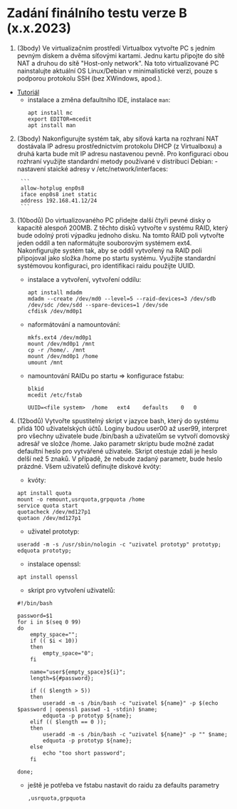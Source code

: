 # Zadání finálního testu verze B (x.x.2023)

1. (3body) Ve virtualizačním prostředí Virtualbox vytvořte PC s jedním pevným diskem a dvěma síťovými kartami. Jednu kartu připojte do sítě NAT a druhou do sítě "Host-only network". Na toto virtualizované PC nainstalujte aktuální OS Linux/Debian v minimalistické verzi, pouze s podporou protokolu SSH (bez XWindows, apod.).
- [Tutoriál](http://seidl.cs.vsb.cz/wiki2/index.php/SOS)
    - instalace a změna defaultního IDE, instalace ```man```:
        ```console
        apt install mc
        export EDITOR=mcedit
        apt install man
        ```
2. (3body) Nakonfigurujte systém tak, aby síťová karta na rozhraní NAT dostávala IP adresu prostřednictvím protokolu DHCP (z Virtualboxu) a druhá karta bude mít IP adresu nastavenou pevně. Pro konfiguraci obou rozhraní využijte standardní metody používané v distribuci Debian:
        - nastavení staické adresy v /etc/network/interfaces:        
     
        ```
        allow-hotplug enp0s8
        iface enp0s8 inet static
        address 192.168.41.12/24
        ```
3. (10bodů) Do virtualizovaného PC přidejte další čtyři pevné disky o kapacitě alespoň 200MB. Z těchto disků vytvořte v systému RAID, který bude odolný proti výpadku jednoho disku. Na tomto RAID poli vytvořte jeden oddíl a ten naformátujte souborovým systémem ext4. Nakonfigurujte systém tak, aby se oddíl vytvořený na RAID poli připojoval jako složka /home po startu systému. Využijte standardní systémovou konfiguraci, pro identifikaci raidu použijte UUID.

    - instalace a vytvoření, vytvoření oddílu:
        ```console        
        apt install mdadm
        mdadm --create /dev/md0 --level=5 --raid-devices=3 /dev/sdb /dev/sdc /dev/sdd --spare-devices=1 /dev/sde
        cfdisk /dev/md0p1
        ```
   - naformátování a namountování:     
        ```console        
        mkfs.ext4 /dev/md0p1
        mount /dev/md0p1 /mnt
        cp -r /home/. /mnt        
        mount /dev/md0p1 /home
        umount /mnt        
        ```
        
   - namountování RAIDu po startu => konfigurace fstabu:
        ```console
        blkid
        mcedit /etc/fstab
        ```
        ```        
        UUID=<file system>  /home   ext4    defaults    0   0 
        ```


4. (12bodů) Vytvořte spustitelný skript v jazyce bash, který do systému přidá 100 uživatelských účtů. Loginy budou user00 až user99, interpret pro všechny uživatele bude /bin/bash a uživatelům se vytvoří domovský adresář ve složce /home. Jako parametr skriptu bude možné zadat defaultní heslo pro vytvářené uživatele. Skript otestuje zdali je heslo delší než 5 znaků. V případě, že nebude zadaný parametr, bude heslo prázdné. Všem uživatelů definujte diskové kvóty:
    
     - kvóty:
    ```console
    apt install quota
    mount -o remount,usrquota,grpquota /home
    service quota start
    quotacheck /dev/md127p1
    quotaon /dev/md127p1
    ```
    
    - uživatel prototyp:
    ```console
    useradd -m -s /usr/sbin/nologin -c "uzivatel prototyp" prototyp;
    edquota prototyp;
    ```
    
    - instalace openssl:
     ```console
    apt install openssl
    ```
    
    - skript pro vytvoření uživatelů:
    ```console
    #!/bin/bash
    
    password=$1
    for i in $(seq 0 99)
    do
        empty_space="";
        if (( $i < 10))
        then
            empty_space="0";
        fi
        
        name="user${empty_space}${i}"; 
        length=${#password};
        
        if (( $length > 5))
        then            
            useradd -m -s /bin/bash -c "uzivatel ${name}" -p $(echo $password | openssl passwd -1 -stdin) $name;
            edquota -p prototyp ${name};
        elif (( $length == 0 ));
        then
            useradd -m -s /bin/bash -c "uzivatel ${name}" -p "" $name;
            edquota -p prototyp ${name};
        else
            echo "too short password";
        fi
        
    done;
    ```
    - ještě je potřeba ve fstabu nastavit do raidu za defaults parametry
        ```console
        ,usrquota,grpquota
        ```
    
